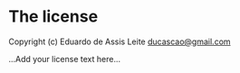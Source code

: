 # The license

Copyright (c) Eduardo de Assis Leite <ducascao@gmail.com>

...Add your license text here...